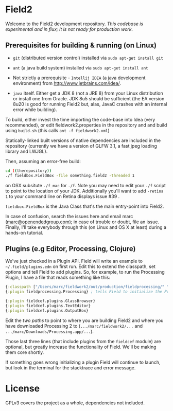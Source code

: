 # Field2

Welcome to the Field2 development repository. _This codebase is experimental and in flux; it is not ready for production work._

## Prerequisites for building & running (on Linux)

 * ```git``` (distributed version control) installed via ```sudo apt-get install git```

 * ```ant``` (a java build system) installed via ```sudo apt-get install ant```

 * Not strictly a prerequisite - ```Intellij IDEA``` (a java development environment) from http://www.jetbrains.com/idea/.

 * ```java``` itself. Either get a JDK 8 (not a JRE 8) from your Linux distribution or install one from Oracle. JDK 8u5 should be sufficient (the EA version 8u20 is good for running Field2 but, alas, JavaC crashes with an internal error while building).

To build, either invest the time importing the code-base into Idea (very recommended), or edit fieldwork2.properties in the repository and and build using ```build.sh``` (this calls ```ant -f fieldwork2.xml```)

Statically-linked built versions of native dependencies are included in the repository (currently we have a version of GLFW 3.1, a fast jpeg loading library and LWJGL).

Then, assuming an error-free build:

```bash
cd ((therepository))
./f fieldbox.FieldBox -file something.field2 -threaded 1 
```

on OSX subsitute ```./f_mac``` for ```./f```. Note you may need to edit your ```./f``` script to point to the location of your JDK. Additionally you'll want to add `-retina 1` to your command line on Retina displays issue #39 .

```fieldbox.FieldBox``` is the Java Class that's the main entry-point into Field2. 
 
In case of confusion, search the issues here and email marc (marc@openendedgroup.com); in case of trouble or doubt, file an issue. Finally, I'll take everybody through this (on Linux and OS X at least) during a hands-on tutorial.  

## Plugins (e.g Editor, Processing, Clojure)

We've just checked in a Plugin API. Field will write an example to ```~/.field/plugins.edn``` on first run. Edit this to extend the classpath, set options and tell Field to add plugins. So, for example, to run the Processing Plugin, I have a file that reads something like this:

```clojure
{:classpath ["/Users/marc/fieldwork2/out/production/fieldprocessing/" "/Users/marc/Downloads/Processing.app/Contents/Java/core/library/core.jar"] } ; adds the core Processing jar to Field and the place where you are building fieldprocessing
{:plugin fieldprocessing.Processing} ; tells Field to initialize the Processing plugin 

{:plugin fieldcef.plugins.GlassBrowser}
{:plugin fieldcef.plugins.TextEditor}
{:plugin fieldcef.plugins.OutputBox}
```

Edit the _two paths_ to point to where you are building Field2 and where you have downloaded Processing 2 to (```.../marc/fieldwork2/...``` and ```.../marc/Downloads/Processing.app/...```).

Those last three lines (that include plugins from the `fieldcef` module) are optional, but greatly increase the functionality of Field. We'll be making them core shortly.

If something goes wrong initializing a plugin Field will continue to launch, but look in the terminal for the stacktrace and error message.

# License

GPLv3 covers the project as a whole, dependencies not included.

